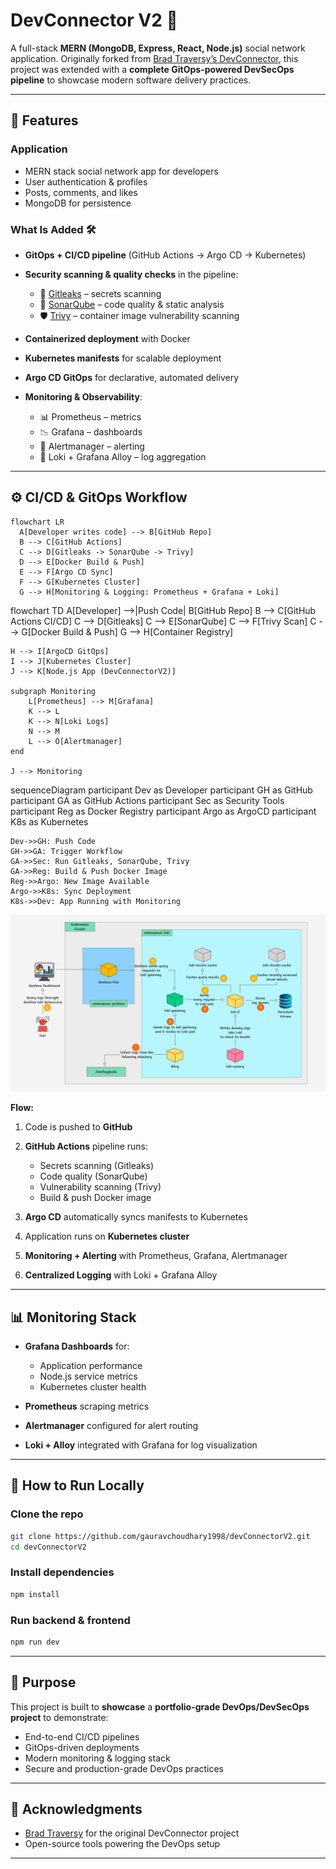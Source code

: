 # DevConnector V2 🚀

A full-stack **MERN (MongoDB, Express, React, Node.js)** social network application.
Originally forked from [Brad Traversy’s DevConnector](https://github.com/bradtraversy/devconnector), this project was extended with a **complete GitOps-powered DevSecOps pipeline** to showcase modern software delivery practices.

---

## 🌟 Features

### Application

* MERN stack social network app for developers
* User authentication & profiles
* Posts, comments, and likes
* MongoDB for persistence

### What Is Added 🛠️

* **GitOps + CI/CD pipeline** (GitHub Actions → Argo CD → Kubernetes)
* **Security scanning & quality checks** in the pipeline:

  * 🔐 [Gitleaks](https://github.com/gitleaks/gitleaks) – secrets scanning
  * 🧪 [SonarQube](https://www.sonarqube.org/) – code quality & static analysis
  * 🛡️ [Trivy](https://aquasecurity.github.io/trivy/) – container image vulnerability scanning
* **Containerized deployment** with Docker
* **Kubernetes manifests** for scalable deployment
* **Argo CD GitOps** for declarative, automated delivery
* **Monitoring & Observability**:

  * 📊 Prometheus – metrics
  * 📉 Grafana – dashboards
  * 🚨 Alertmanager – alerting
  * 📜 Loki + Grafana Alloy – log aggregation

---

## ⚙️ CI/CD & GitOps Workflow

```mermaid
flowchart LR
  A[Developer writes code] --> B[GitHub Repo]
  B --> C[GitHub Actions]
  C --> D[Gitleaks -> SonarQube -> Trivy]
  D --> E[Docker Build & Push]
  E --> F[Argo CD Sync]
  F --> G[Kubernetes Cluster]
  G --> H[Monitoring & Logging: Prometheus + Grafana + Loki]
```

flowchart TD
    A[Developer] -->|Push Code| B[GitHub Repo]
    B --> C[GitHub Actions CI/CD]
    C --> D[Gitleaks]
    C --> E[SonarQube]
    C --> F[Trivy Scan]
    C --> G[Docker Build & Push]
    G --> H[Container Registry]

    H --> I[ArgoCD GitOps]
    I --> J[Kubernetes Cluster]
    J --> K[Node.js App (DevConnectorV2)]

    subgraph Monitoring
        L[Prometheus] --> M[Grafana]
        K --> L
        K --> N[Loki Logs]
        N --> M
        L --> O[Alertmanager]
    end

    J --> Monitoring

sequenceDiagram
    participant Dev as Developer
    participant GH as GitHub
    participant GA as GitHub Actions
    participant Sec as Security Tools
    participant Reg as Docker Registry
    participant Argo as ArgoCD
    participant K8s as Kubernetes

    Dev->>GH: Push Code
    GH->>GA: Trigger Workflow
    GA->>Sec: Run Gitleaks, SonarQube, Trivy
    GA->>Reg: Build & Push Docker Image
    Reg->>Argo: New Image Available
    Argo->>K8s: Sync Deployment
    K8s->>Dev: App Running with Monitoring



![Architecture](./docs/loki-alloy.png)



**Flow:**

1. Code is pushed to **GitHub**
2. **GitHub Actions** pipeline runs:

   * Secrets scanning (Gitleaks)
   * Code quality (SonarQube)
   * Vulnerability scanning (Trivy)
   * Build & push Docker image
3. **Argo CD** automatically syncs manifests to Kubernetes
4. Application runs on **Kubernetes cluster**
5. **Monitoring + Alerting** with Prometheus, Grafana, Alertmanager
6. **Centralized Logging** with Loki + Grafana Alloy

---

## 📊 Monitoring Stack

* **Grafana Dashboards** for:

  * Application performance
  * Node.js service metrics
  * Kubernetes cluster health
* **Prometheus** scraping metrics
* **Alertmanager** configured for alert routing
* **Loki + Alloy** integrated with Grafana for log visualization

---

## 🔎 How to Run Locally

### Clone the repo

```bash
git clone https://github.com/gauravchoudhary1998/devConnectorV2.git
cd devConnectorV2
```

### Install dependencies

```bash
npm install
```

### Run backend & frontend

```bash
npm run dev
```

---

## 🎯 Purpose

This project is built to **showcase** a **portfolio-grade DevOps/DevSecOps project** to demonstrate:

* End-to-end CI/CD pipelines
* GitOps-driven deployments
* Modern monitoring & logging stack
* Secure and production-grade DevOps practices

---

## 🤝 Acknowledgments

* [Brad Traversy](https://github.com/bradtraversy) for the original DevConnector project
* Open-source tools powering the DevOps setup

---

